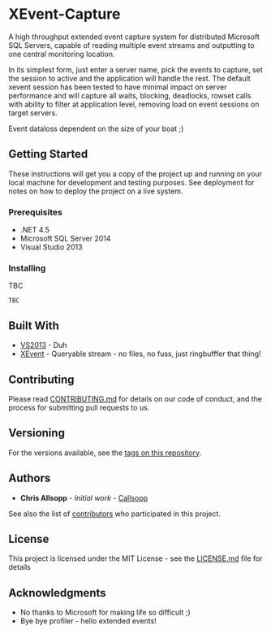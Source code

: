 # XEvent-Capture
A high throughput extended event capture system for distributed Microsoft SQL Servers, capable of reading multiple event streams and outputting to one central monitoring location.

In its simplest form, just enter a server name, pick the events to capture, set the session to active and the application will handle the rest.  The default xevent session has been tested to have minimal impact on server performance and will capture all waits, blocking, deadlocks, rowset calls with ability to filter at application level, removing load on event sessions on target servers.

Event dataloss dependent on the size of your boat ;)


## Getting Started

These instructions will get you a copy of the project up and running on your local machine for development and testing purposes. See deployment for notes on how to deploy the project on a live system.

### Prerequisites

* .NET 4.5
* Microsoft SQL Server 2014
* Visual Studio 2013


### Installing

TBC

```
TBC
```

## Built With

* [VS2013](https://www.visualstudio.com/) - Duh
* [XEvent](https://msdn.microsoft.com/en-us/library/bb630282(v=sql.105).aspx) - Queryable stream - no files, no fuss, just ringbufffer that thing!


## Contributing

Please read [CONTRIBUTING.md](https://gist.github.com/PurpleBooth/b24679402957c63ec426) for details on our code of conduct, and the process for submitting pull requests to us.

## Versioning

For the versions available, see the [tags on this repository](https://github.com/callsopp/XEvent-Capture/tags). 

## Authors

* **Chris Allsopp** - *Initial work* - [Callsopp](https://github.com/callsopp)

See also the list of [contributors](https://github.com/callsopp/XEvent-Capture/contributors) who participated in this project.

## License

This project is licensed under the MIT License - see the [LICENSE.md](LICENSE.md) file for details

## Acknowledgments

* No thanks to Microsoft for making life so difficult ;)
* Bye bye profiler - hello extended events!
